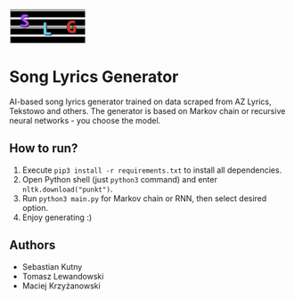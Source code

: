 ![Logo SLG](slg-logo.png)

# Song Lyrics Generator
AI-based song lyrics generator trained on data scraped from AZ Lyrics, Tekstowo and others. The generator is based on Markov chain or
recursive neural networks - you choose the model.

## How to run?
1. Execute `pip3 install -r requirements.txt` to install all dependencies.
2. Open Python shell (just `python3` command) and enter `nltk.download("punkt")`.
3. Run `python3 main.py` for Markov chain or RNN, then select desired option.
4. Enjoy generating :)

## Authors
- Sebastian Kutny
- Tomasz Lewandowski
- Maciej Krzyżanowski
